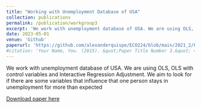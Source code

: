 ```yaml
---
title: "Working with Unemployment Database of USA"
collection: publications
permalink: /publication/workgroup3
excerpt: 'We work with unemployment database of USA. We are using OLS, OLS with control variables and Interactive Regression Adjustment. We aim to look for if there are some variables that influence that one person stays in unemployment for more than expected'
date: 2023-05-01
venue: 'Github'
paperurl: 'https://github.com/alexanderquispe/ECO224/blob/main/2021_2/Labs/replication_3/Group6_lab3_python.ipynb'
#citation: 'Your Name, You. (2015). &quot;Paper Title Number 3.&quot; <i>Journal 1</i>. 1(3).'
---
```

We work with unemployment database of USA. We are using OLS, OLS with control variables and Interactive Regression Adjustment. We aim to look for if there are some variables that influence that one person stays in unemployment for more than expected

[Download paper here](https://github.com/alexanderquispe/ECO224/blob/main/2021_2/Labs/replication_3/Group6_lab3_python.ipynb)

